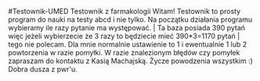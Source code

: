 #Testownik-UMED
Testownik z farmakologii 
Witam!
Testownik to prosty program do nauki na testy abcd i nie tylko. 
Na początku działania programu wybieramy ile razy pytanie ma występować. 
  | Ta baza posiada 390 pytań więc jeżeli wybierzecie że 3 razy to będziecie mieć 390*3=1170 pytań
     | tego nie polecam. Dla mnie normalnie ustawienie to 1 i ewentualnie 1 lub 2 powtorzenia w razie pomyłki.
W razie znalezionym błędów czy pomyłek zapraszam do kontaktu z Kasią Machajską. 
Życze powodzenia wszystkim :)
Dobra dusza z pwr'u.
